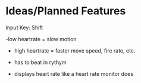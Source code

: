 # Ideas/Planned Features

Input Key: Shift

-low heartrate = slow motion
- high heartrate = faster move speed, fire rate, etc.

- has to beat in rythym
- displays heart rate like a heart rate monitor does

